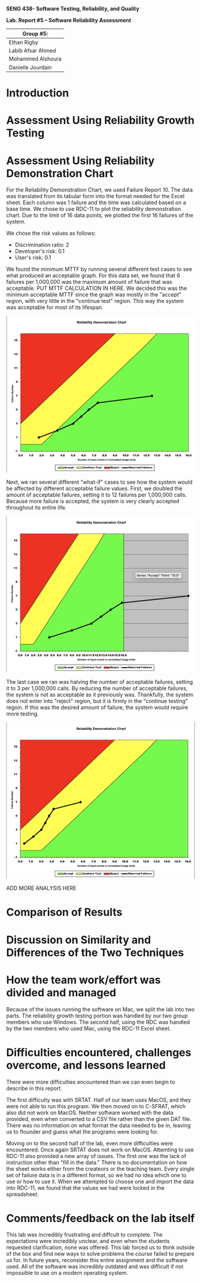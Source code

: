 **SENG 438- Software Testing, Reliability, and Quality**

**Lab. Report \#5 – Software Reliability Assessment**

| Group \#5:        |
| ------------------|
| Ethan Rigby       |
| Labib Afsar Ahmed |
| Mohammed Alshoura |
| Danielle Jourdain |

# Introduction

# Assessment Using Reliability Growth Testing

# Assessment Using Reliability Demonstration Chart

For the Reliability Demonstration Chart, we used Failure Report 10. The data was translated from its tabular form into the format needed for the Excel sheet. Each column was 1 failure and the time was calculated based on a base time. We chose to use RDC-11 to plot the reliability demonstration chart. Due to the limit of 16 data points, we plotted the first 16 failures of the system.

We chose the risk values as follows:

- Discrimination ratio: 2
- Developer's risk: 0.1
- User's risk: 0.1

We found the minimum MTTF by running several different test cases to see what produced an acceptable graph. For this data set, we found that 6 failures per 1,000,000 was the maximum amount of failure that was acceptable. PUT MTTF CALCULATION IN HERE. We decided this was the minimum acceptable MTTF since the graph was mostly in the "accept" region, with very little in the "continue test" region. This way the system was acceptable for most of its lifespan.

![RDC with 6 failures](./media/rdc/mttf6.png)

Next, we ran several different "what-if" cases to see how the system would be affected by different acceptable failure values. First, we doubled the amount of acceptable failures, setting it to 12 failures per 1,000,000 calls. Because more failure is accepted, the system is very clearly accepted throughout its entire life.

![RDC with 12 failures](./media/rdc/mttf12.png)

The last case we ran was halving the number of acceptable failures, setting it to 3 per 1,000,000 calls. By reducing the number of acceptable failures, the system is not as acceptable as it previously was. Thankfully, the system does not enter into "reject" region, but it is firmly in the "continue testing" regoin. If this was the desired amount of failure, the system would require more testing.

![RDC with 3 failures](./media/rdc/mttf3.png)

ADD MORE ANALYSIS HERE

# Comparison of Results

# Discussion on Similarity and Differences of the Two Techniques

# How the team work/effort was divided and managed

Because of the issues running the software on Mac, we split the lab into two parts. The reliability growth testing portion was handled by our two group members who use Windows. The second half, using the RDC was handled by the two members who used Mac, using the RDC-11 Excel sheet.

# Difficulties encountered, challenges overcome, and lessons learned

There were more difficulties encountered than we can even begin to describe in this report.

The first difficulty was with SRTAT. Half of our team uses MacOS, and they were not able to run this program. We then moved on to C-SFRAT, which also did not work on MacOS. Neither software worked with the data provided, even when converted to a CSV file rather than the given DAT file. There was no information on what format the data needed to be in, leaving us to flounder and guess what the programs were looking for.

Moving on to the second half of the lab, even more difficulties were encountered. Once again SRTAT does not work on MacOS. Attemting to use RDC-11 also provided a new array of issues. The first one was the lack of instruction other than "fill in the data." There is no documentation on how the sheet works either from the createors or the teaching team. Every single set of failure data is in a different format, so we had no idea which one to use or how to use it. When we attempted to choose one and import the data into RDC-11, we found that the values we had were locked in the spreadsheet.

# Comments/feedback on the lab itself

This lab was incredibly frustrating and diffcult to complete. The expectations were incredibly unclear, and even when the students requested clarification, none was offered. This lab forced us to think outside of the box and find new ways to solve problems the course failed to prepare us for. In future years, reconsider this entire assignment and the software used. All of the software was incredibly outdated and was difficult if not impossible to use on a modern operating system.
